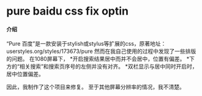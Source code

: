 # pure baidu css fix optin

#### 介绍
“Pure 百度”是一款安装于stylish或stylus等扩展的css，原著地址：userstyles.org/styles/173673/pure
然而在我自己使用的过程中发现了一些排版的问题。
在1080屏幕下，
*开启搜索结果居中而并不会居中，位置有偏差。
*下方的“相关搜索”和搜索页序号的左侧并没有对齐。
*双栏显示与居中同时开启时，居中位置偏差。

因此，我制作了这个项目来修复。
至于其他屏幕分辨率的情况，我不清楚。
